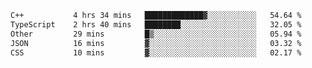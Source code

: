 <!--START_SECTION:waka-->

```txt
C++           4 hrs 34 mins   █████████████▓░░░░░░░░░░░   54.64 %
TypeScript    2 hrs 40 mins   ████████░░░░░░░░░░░░░░░░░   32.05 %
Other         29 mins         █▒░░░░░░░░░░░░░░░░░░░░░░░   05.94 %
JSON          16 mins         ▓░░░░░░░░░░░░░░░░░░░░░░░░   03.32 %
CSS           10 mins         ▓░░░░░░░░░░░░░░░░░░░░░░░░   02.17 %
```

<!--END_SECTION:waka-->
